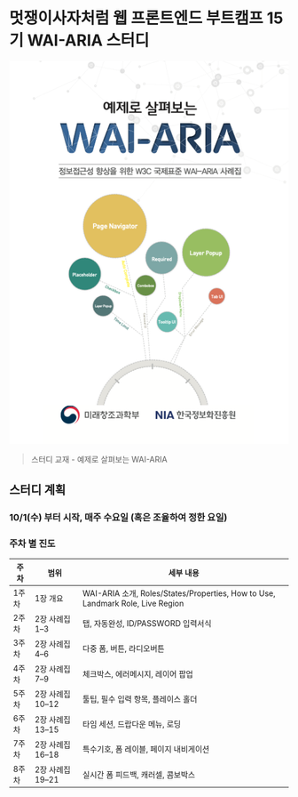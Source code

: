 # 멋쟁이사자처럼 웹 프론트엔드 부트캠프 15기 WAI-ARIA 스터디

![교재 커버](./WAI-ARIA-textbook/textbook-cover.png)
> 스터디 교재 - 예제로 살펴보는 WAI-ARIA

## 스터디 계획

### 10/1(수) 부터 시작, 매주 수요일 (혹은 조율하여 정한 요일)


### 주차 별 진도

| 주차  | 범위            | 세부 내용                                                                 |
|-------|-----------------|--------------------------------------------------------------------------|
| 1주차 | 1장 개요        | WAI-ARIA 소개, Roles/States/Properties, How to Use, Landmark Role, Live Region |
| 2주차 | 2장 사례집 1–3  | 탭, 자동완성, ID/PASSWORD 입력서식                                       |
| 3주차 | 2장 사례집 4–6  | 다중 폼, 버튼, 라디오버튼                                                |
| 4주차 | 2장 사례집 7–9  | 체크박스, 에러메시지, 레이어 팝업                                        |
| 5주차 | 2장 사례집 10–12| 툴팁, 필수 입력 항목, 플레이스 홀더                                      |
| 6주차 | 2장 사례집 13–15| 타임 세션, 드랍다운 메뉴, 로딩                                           |
| 7주차 | 2장 사례집 16–18| 특수기호, 폼 레이블, 페이지 내비게이션                                   |
| 8주차 | 2장 사례집 19–21| 실시간 폼 피드백, 캐러셀, 콤보박스                                      |


